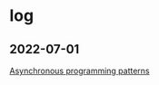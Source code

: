 # log

## 2022-07-01

[Asynchronous programming patterns](https://learn.microsoft.com/en-us/dotnet/standard/asynchronous-programming-patterns/)

